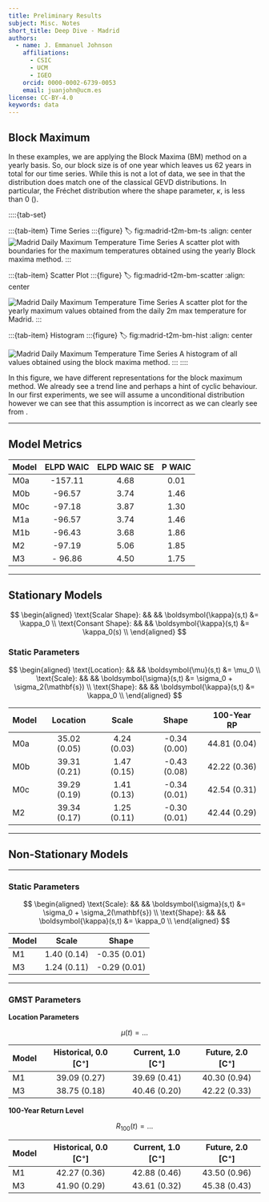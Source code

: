 ```yaml
---
title: Preliminary Results
subject: Misc. Notes
short_title: Deep Dive - Madrid
authors:
  - name: J. Emmanuel Johnson
    affiliations:
      - CSIC
      - UCM
      - IGEO
    orcid: 0000-0002-6739-0053
    email: juanjohn@ucm.es
license: CC-BY-4.0
keywords: data
---
```




## Block Maximum


In these examples, we are applying the Block Maxima (BM) method on a yearly basis.
So, our block size is of one year which leaves us 62 years in total for our time series.
While this is not a lot of data, we see in [](fig:madrid-t2m-bm-hist) that the distribution does match one of the classical GEVD distributions. 
In particular, the Fréchet distribution where the shape parameter, $\kappa$, is less than 0 ([](fig:gevd-disttypes)).

::::{tab-set}

:::{tab-item} Time Series
:::{figure}
:label: fig:madrid-t2m-bm-ts
:align: center
![Madrid Daily Maximum Temperature Time Series](https://drive.google.com/uc?id=1xwwk5C_3lW8kl9yBqw91RvSfzcowZveD)
A scatter plot with boundaries for the maximum temperatures obtained using the yearly Block maxima method.
:::

:::{tab-item} Scatter Plot
:::{figure}
:label: fig:madrid-t2m-bm-scatter
:align: center

![Madrid Daily Maximum Temperature Time Series](https://drive.google.com/uc?id=1LIh5BxM9CsyWLqy_8iNikKXY9EtV4bSA)
A scatter plot for the yearly maximum values obtained from the daily 2m max temperature for Madrid.
:::

:::{tab-item} Histogram
:::{figure}
:label: fig:madrid-t2m-bm-hist
:align: center

![Madrid Daily Maximum Temperature Time Series](https://drive.google.com/uc?id=1GqRibR58Z1ESy3_BiakGTQCQ5ezLkcXE)
A histogram of all values obtained using the block maxima method.
:::
::::

In this figure, we have different representations for the block maximum method.
We already see a trend line and perhaps a hint of cyclic behaviour.
In our first experiments, we see will assume a unconditional distribution however we can see that this assumption is incorrect as we can clearly see from [](fig:madrid-t2m-bm-scatter).

---
## Model Metrics

| Model | ELPD WAIC | ELPD WAIC SE | P WAIC|
| :-----| :----------: | :----------: |  :----------: |
| M0a | -157.11 | 4.68 | 0.01 |
| M0b | -96.57 | 3.74 | 1.46 |
| M0c | -97.18 | 3.87 | 1.30  |
| M1a | -96.57 | 3.74 | 1.46 |
| M1b | -96.43 | 3.68 | 1.86 |
| M2 | -97.19 | 5.06 | 1.85 |
| M3 | - 96.86| 4.50 | 1.75 |

---
## Stationary Models

$$
\begin{aligned}
\text{Scalar Shape}: && &&
\boldsymbol{\kappa}(s,t) &= \kappa_0 \\
\text{Consant Shape}: && &&
\boldsymbol{\kappa}(s,t) &= \kappa_0(s) \\
\end{aligned}
$$


### Static Parameters

$$
\begin{aligned}
\text{Location}: && &&
\boldsymbol{\mu}(s,t) &= \mu_0 \\
\text{Scale}: && &&
\boldsymbol{\sigma}(s,t) &= \sigma_0 + \sigma_2(\mathbf{s}) \\
\text{Shape}: && &&
\boldsymbol{\kappa}(s,t) &= \kappa_0 \\
\end{aligned}
$$


| Model | Location | Scale | Shape | 100-Year RP |
| :-----| :----------: | :----------: |  :----------: |  :----------: |  
| M0a | 35.02 (0.05) | 4.24 (0.03) | -0.34 (0.00) | 44.81 (0.04)|
| M0b | 39.31 (0.21) | 1.47 (0.15) | -0.43 (0.08) | 42.22 (0.36)|
| M0c | 39.29 (0.19) | 1.41 (0.13) |  -0.34 (0.01) | 42.54 (0.31) |
| M2 | 39.34 (0.17) | 1.25 (0.11) | -0.30 (0.01) | 42.44 (0.29) |



---
## Non-Stationary Models


---
### Static Parameters

$$
\begin{aligned}
\text{Scale}: && &&
\boldsymbol{\sigma}(s,t) &= \sigma_0 + \sigma_2(\mathbf{s}) \\
\text{Shape}: && &&
\boldsymbol{\kappa}(s,t) &= \kappa_0 \\
\end{aligned}
$$

| Model | Scale | Shape | 
| :-----| :----------: | :----------: |  
| M1 | 1.40 (0.14)| -0.35 (0.01)| 
| M3 |  1.24 (0.11) | -0.29 (0.01) |



---
### GMST Parameters


**Location Parameters**

$$
\mu(t) = \ldots
$$

| Model | Historical, 0.0 [C$^\circ$] | Current, 1.0 [C$^\circ$] | Future, 2.0 [C$^\circ$] |
| :-----| :----------: | :----------: |  :----------: |
| M1 | 39.09 (0.27) | 39.69 (0.41) |  40.30 (0.94)|
| M3 | 38.75 (0.18) | 40.46 (0.20) | 42.22 (0.33) |

**100-Year Return Level**

$$
R_{100}(t) = \ldots
$$

| Model | Historical, 0.0 [C$^\circ$] | Current, 1.0 [C$^\circ$] | Future, 2.0 [C$^\circ$] |
| :-----| :----------: | :----------: |  :----------: |
| M1 | 42.27 (0.36) | 42.88 (0.46) | 43.50 (0.96) |
| M3 | 41.90 (0.29) | 43.61 (0.32) | 45.38 (0.43) |
